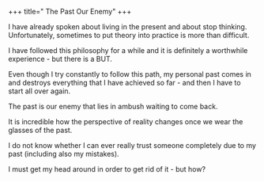 +++
title=" The Past Our Enemy"
+++

I have already spoken about living in the present and about stop thinking.  Unfortunately, sometimes to put theory into practice is more than difficult.

I have followed this philosophy for a while and it is definitely a worthwhile experience - but there is a BUT.

Even though I try constantly to follow this path, my personal past comes in and destroys everything that I have achieved so far - and then I have to start all over again.

The past is our enemy that lies in ambush waiting to come back.

It is incredible how the perspective of reality changes once we wear the glasses of the past.

I do not know whether I can ever really trust someone completely due to my past (including also my mistakes).

I must get my head around in order to get rid of it - but how?

